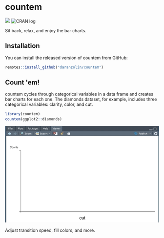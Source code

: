 # countem

<!-- badges: start -->
![](https://camo.githubusercontent.com/ea6e0ff99602c3563e3dd684abf60b30edceaeef/68747470733a2f2f696d672e736869656c64732e696f2f62616467652f6c6966656379636c652d6578706572696d656e74616c2d6f72616e67652e737667)
![CRAN log](http://www.r-pkg.org/badges/version/countem)
<!-- badges: end -->

Sit back, relax, and enjoy the bar charts.

## Installation

You can install the released version of countem from GitHub:

``` r
remotes::install_github("daranzolin/countem")
```

## Count 'em!

countem cycles through categorical variables in a data frame and creates bar charts for each one. The diamonds dataset, for example, includes three categorical variables: clarity, color, and cut.

``` r
library(countem)
countem(ggplot2::diamonds)
```
![](inst/countemgif1.gif)

Adjust transition speed, fill colors, and more. 
